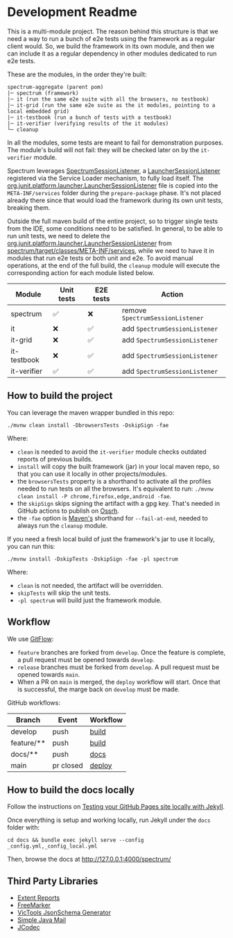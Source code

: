# Development Readme

This is a multi-module project. The reason behind this structure is that we need a way to run a bunch of e2e tests using the framework as a regular
client would. So, we build the framework in its own module, and then we can include it as a regular dependency in other modules dedicated to run e2e tests.

These are the modules, in the order they're built:

```
spectrum-aggregate (parent pom)
|─ spectrum (framework)
|─ it (run the same e2e suite with all the browsers, no testbook)
|─ it-grid (run the same e2e suite as the it modules, pointing to a local embedded grid)
|─ it-testbook (run a bunch of tests with a testbook)
|─ it-verifier (verifying results of the it modules)
└─ cleanup
```

In all the modules, some tests are meant to fail for demonstration purposes.
The module's build will not fail: they will be checked later on by the `it-verifier` module.

Spectrum leverages [SpectrumSessionListener](spectrum/src/main/java/io/github/giulong/spectrum/SpectrumSessionListener.java),
a [LauncherSessionListener](https://junit.org/junit5/docs/current/user-guide/#launcher-api-launcher-session-listeners-custom)
registered via the Service Loader mechanism, to fully load itself.
The [org.junit.platform.launcher.LauncherSessionListener](spectrum/src/main/resources/org.junit.platform.launcher.LauncherSessionListener)
file is copied into the `META-INF/services` folder during the `prepare-package` phase.
It's not placed already there since that would load the framework during its own unit tests, breaking them.

Outside the full maven build of the entire project, so to trigger single tests from the IDE, some conditions need to be satisfied.
In general, to be able to run unit tests, we need to delete
the [org.junit.platform.launcher.LauncherSessionListener](spectrum/src/main/resources/org.junit.platform.launcher.LauncherSessionListener)
from [spectrum/target/classes/META-INF/services](spectrum/target/classes/META-INF/services),
while we need to have it in modules that run e2e tests or both unit and e2e.
To avoid manual operations, at the end of the full build, the `cleanup` module will execute the corresponding action for each module listed below.

| Module      | Unit tests | E2E tests | Action                           |
|-------------|------------|-----------|----------------------------------|
| spectrum    | ✅          | ❌         | remove `SpectrumSessionListener` |
| it          | ❌          | ✅         | add `SpectrumSessionListener`    |
| it-grid     | ❌          | ✅         | add `SpectrumSessionListener`    |
| it-testbook | ❌          | ✅         | add `SpectrumSessionListener`    |
| it-verifier | ✅          | ✅         | add `SpectrumSessionListener`    |

## How to build the project

You can leverage the maven wrapper bundled in this repo:

`./mvnw clean install -DbrowsersTests -DskipSign -fae`

Where:

* `clean` is needed to avoid the `it-verifier` module checks outdated reports of previous builds.
* `install` will copy the built framework (jar) in your local maven repo, so that you can use it locally in other projects/modules.
* the `browsersTests` property is a shorthand to activate all the profiles needed to run tests on all the browsers. It's equivalent to
  run: `./mvnw clean install -P chrome,firefox,edge,android -fae`.
* the `skipSign` skips signing the artifact with a gpg key. That's needed in GitHub actions to publish
  on [Ossrh](https://s01.oss.sonatype.org/content/repositories/releases/io/github/giulong/spectrum/).
* the `-fae` option is [Maven's](https://maven.apache.org/ref/3.6.3/maven-embedder/cli.html) shorthand for `--fail-at-end`, needed to always run the `cleanup` module.

If you need a fresh local build of just the framework's jar to use it locally, you can run this:

`./mvnw install -DskipTests -DskipSign -fae -pl spectrum`

Where:

* `clean` is not needed, the artifact will be overridden.
* `skipTests` will skip the unit tests.
* `-pl spectrum` will build just the framework module.

## Workflow

We use [GitFlow](http://datasift.github.io/gitflow/IntroducingGitFlow.html):

* `feature` branches are forked from `develop`. Once the feature is complete, a pull request must be opened towards `develop`.
* `release` branches must be forked from `develop`. A pull request must be opened towards `main`.
* When a PR on `main` is merged, the `deploy` workflow will start. Once that is successful, the marge back on `develop` must be made.

GitHub workflows:

| Branch     | Event     | Workflow                               |
|------------|-----------|----------------------------------------|
| develop    | push      | [build](.github/workflows/build.yml)   |
| feature/** | push      | [build](.github/workflows/build.yml)   |
| docs/**    | push      | [docs](.github/workflows/docs.yml)     |
| main       | pr closed | [deploy](.github/workflows/deploy.yml) |

## How to build the docs locally

Follow the instructions
on [Testing your GitHub Pages site locally with Jekyll](https://docs.github.com/en/pages/setting-up-a-github-pages-site-with-jekyll/testing-your-github-pages-site-locally-with-jekyll).

Once everything is setup and working locally, run Jekyll under the `docs` folder with:

`cd docs && bundle exec jekyll serve --config _config.yml,_config_local.yml`

Then, browse the docs at http://127.0.0.1:4000/spectrum/

## Third Party Libraries

* [Extent Reports](https://www.extentreports.com/)
* [FreeMarker](https://freemarker.apache.org/)
* [VicTools JsonSchema Generator](https://victools.github.io/jsonschema-generator/#introduction)
* [Simple Java Mail](https://www.simplejavamail.org/)
* [JCodec](https://www.jcodec.org/)
